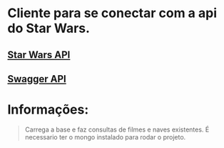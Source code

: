 # Cliente para se conectar com a api do Star Wars. 
## [Star Wars API](https://swapi.dev/api/)
## [Swagger API](http://localhost:8887/api/swagger-ui.html)

# Informações:

>Carrega a base e faz consultas de filmes  e  naves existentes. É necessario ter o mongo instalado para rodar o projeto.
